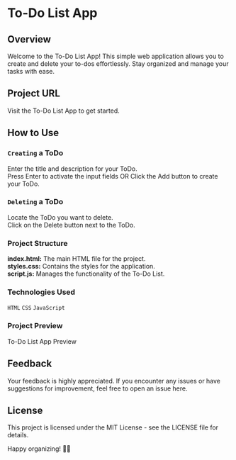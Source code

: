 # To-Do List App
## Overview
Welcome to the To-Do List App! This simple web application allows you to create and delete your to-dos effortlessly. Stay organized and manage your tasks with ease.

## Project URL
Visit the To-Do List App to get started.

## How to Use
### `Creating` a ToDo
Enter the title and description for your ToDo. <br>
Press Enter to activate the input fields OR Click the Add button to create your ToDo.<br>
### `Deleting` a ToDo
Locate the ToDo you want to delete.<br>
Click on the Delete button next to the ToDo.<br>
### Project Structure
<b>index.html:</b> The main HTML file for the project. <br>
<b>styles.css:</b> Contains the styles for the application. <br>
<b>script.js:</b> Manages the functionality of the To-Do List.

### Technologies Used
`HTML`
`CSS`
`JavaScript`

### Project Preview
To-Do List App Preview

## Feedback
Your feedback is highly appreciated. If you encounter any issues or have suggestions for improvement, feel free to open an issue here.

## License
This project is licensed under the MIT License - see the LICENSE file for details.

Happy organizing! 📝✨
